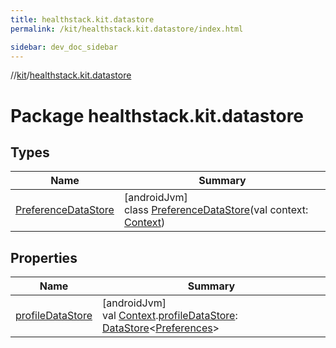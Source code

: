```yaml
---
title: healthstack.kit.datastore
permalink: /kit/healthstack.kit.datastore/index.html

sidebar: dev_doc_sidebar
---
```

//[kit](../../index.html)/[healthstack.kit.datastore](index.html)



# Package healthstack.kit.datastore



## Types


| Name | Summary |
|---|---|
| [PreferenceDataStore](-preference-data-store/index.html) | [androidJvm]<br>class [PreferenceDataStore](-preference-data-store/index.html)(val context: [Context](https://developer.android.com/reference/kotlin/android/content/Context.html)) |


## Properties


| Name | Summary |
|---|---|
| [profileDataStore](profile-data-store.html) | [androidJvm]<br>val [Context](https://developer.android.com/reference/kotlin/android/content/Context.html).[profileDataStore](profile-data-store.html): [DataStore](https://developer.android.com/reference/kotlin/androidx/datastore/core/DataStore.html)&lt;[Preferences](https://developer.android.com/reference/kotlin/androidx/datastore/preferences/core/Preferences.html)&gt; |

